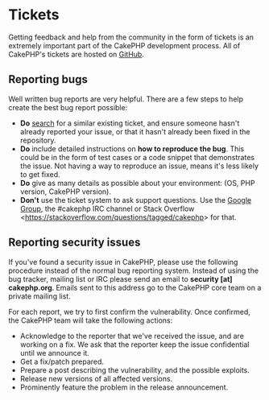 # Tickets

Getting feedback and help from the community in the form of tickets is an
extremely important part of the CakePHP development process. All of CakePHP's
tickets are hosted on [GitHub](https://github.com/cakephp/cakephp/issues).

## Reporting bugs

Well written bug reports are very helpful. There are a few steps to help create
the best bug report possible:

- **Do** [search](https://github.com/cakephp/cakephp/search?q=it+is+broken&ref=cmdform&type=Issues)
  for a similar existing ticket, and ensure someone hasn't already reported your
  issue, or that it hasn't already been fixed in the repository.
- **Do** include detailed instructions on **how to reproduce the bug**. This
  could be in the form of test cases or a code snippet that demonstrates the
  issue. Not having a way to reproduce an issue, means it's less likely to get
  fixed.
- **Do** give as many details as possible about your environment: (OS, PHP
  version, CakePHP version).
- **Don't** use the ticket system to ask support questions. Use the [Google
  Group](https://groups.google.com/group/cake-php), the \#cakephp IRC channel or
  Stack Overflow \<<https://stackoverflow.com/questions/tagged/cakephp>\>
  for that.

## Reporting security issues

If you've found a security issue in CakePHP, please use the following procedure
instead of the normal bug reporting system. Instead of using the bug tracker,
mailing list or IRC please send an email to **security \[at\] cakephp.org**.
Emails sent to this address go to the CakePHP core team on a private mailing
list.

For each report, we try to first confirm the vulnerability. Once confirmed, the
CakePHP team will take the following actions:

- Acknowledge to the reporter that we've received the issue, and are working on
  a fix. We ask that the reporter keep the issue confidential until we announce
  it.
- Get a fix/patch prepared.
- Prepare a post describing the vulnerability, and the possible exploits.
- Release new versions of all affected versions.
- Prominently feature the problem in the release announcement.
